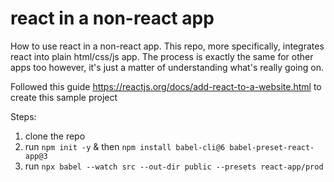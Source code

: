 # react in a non-react app
How to use react in a non-react app. This repo, more specifically, integrates react into plain html/css/js app. The process is exactly the same for other apps too however, it's just a matter of understanding what's really going on.


Followed this guide https://reactjs.org/docs/add-react-to-a-website.html to create this sample project

Steps:
1. clone the repo
2. run `npm init -y` & then `npm install babel-cli@6 babel-preset-react-app@3`
3. run `npx babel --watch src --out-dir public --presets react-app/prod`
